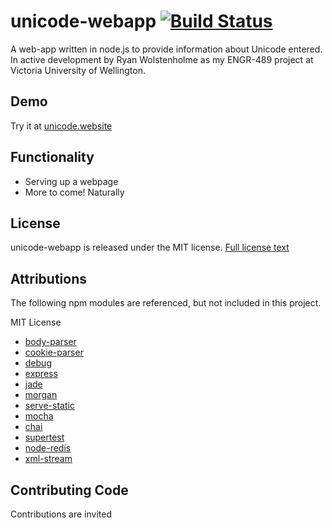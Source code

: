 # unicode-webapp [![Build Status](https://magnum.travis-ci.com/rWolstenholme/unicode-webapp.svg?token=Kvy1xY96uToUTr3WpW91)](https://magnum.travis-ci.com/rWolstenholme/unicode-webapp)
A web-app written in node.js to provide information about Unicode entered. In active development by Ryan Wolstenholme as my ENGR-489 project at Victoria University of Wellington.

## Demo
Try it at [unicode.website](http://unicode.website)

## Functionality
* Serving up a webpage
* More to come! Naturally

## License
unicode-webapp is released under the MIT license. [Full license text](LICENSE)

## Attributions
The following npm modules are referenced, but not included in this project.

MIT License
* [body-parser](https://github.com/expressjs/body-parser)
* [cookie-parser](https://github.com/expressjs/cookie-parser)
* [debug](https://github.com/visionmedia/debug)
* [express](https://github.com/strongloop/express)
* [jade](https://github.com/jadejs/jade)
* [morgan](https://github.com/expressjs/morgan)
* [serve-static](https://github.com/expressjs/serve-static)
* [mocha](https://github.com/mochajs/mocha)
* [chai](https://github.com/chaijs/chai)
* [supertest](https://github.com/visionmedia/supertest)
* [node-redis](https://github.com/mranney/node_redis)
* [xml-stream](https://github.com/assistunion/xml-stream)

## Contributing Code
Contributions are invited